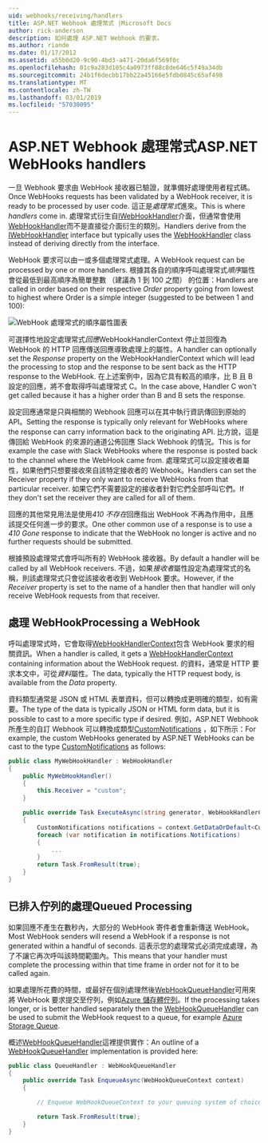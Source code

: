 ```yaml
---
uid: webhooks/receiving/handlers
title: ASP.NET Webhook 處理常式 |Microsoft Docs
author: rick-anderson
description: 如何處理 ASP.NET Webhook 的要求。
ms.author: riande
ms.date: 01/17/2012
ms.assetid: a55b0d20-9c90-4bd3-a471-20da6f569f0c
ms.openlocfilehash: 01c9a283d105c4a0973ff88c8de646c5f49a34db
ms.sourcegitcommit: 24b1f6decbb17bb22a45166e5fdb0845c65af498
ms.translationtype: MT
ms.contentlocale: zh-TW
ms.lasthandoff: 03/01/2019
ms.locfileid: "57030095"
---
```

# <a name="aspnet-webhooks-handlers"></a><span data-ttu-id="7c3f1-103">ASP.NET Webhook 處理常式</span><span class="sxs-lookup"><span data-stu-id="7c3f1-103">ASP.NET WebHooks handlers</span></span>

<span data-ttu-id="7c3f1-104">一旦 Webhook 要求由 WebHook 接收器已驗證，就準備好處理使用者程式碼。</span><span class="sxs-lookup"><span data-stu-id="7c3f1-104">Once WebHooks requests has been validated by a WebHook receiver, it is ready to be processed by user code.</span></span> <span data-ttu-id="7c3f1-105">這正是*處理常式*進來。</span><span class="sxs-lookup"><span data-stu-id="7c3f1-105">This is where *handlers* come in.</span></span> <span data-ttu-id="7c3f1-106">處理常式衍生自[IWebHookHandler](https://github.com/aspnet/WebHooks/blob/master/src/Microsoft.AspNet.WebHooks.Receivers/WebHooks/WebHookHandler.cs)介面，但通常會使用[WebHookHandler](https://github.com/aspnet/WebHooks/blob/master/src/Microsoft.AspNet.WebHooks.Receivers/WebHooks/WebHookHandler.cs)而不是直接從介面衍生的類別。</span><span class="sxs-lookup"><span data-stu-id="7c3f1-106">Handlers derive from the [IWebHookHandler](https://github.com/aspnet/WebHooks/blob/master/src/Microsoft.AspNet.WebHooks.Receivers/WebHooks/WebHookHandler.cs) interface but typically uses the [WebHookHandler](https://github.com/aspnet/WebHooks/blob/master/src/Microsoft.AspNet.WebHooks.Receivers/WebHooks/WebHookHandler.cs) class instead of deriving directly from the interface.</span></span>

<span data-ttu-id="7c3f1-107">WebHook 要求可以由一或多個處理常式處理。</span><span class="sxs-lookup"><span data-stu-id="7c3f1-107">A WebHook request can be processed by one or more handlers.</span></span> <span data-ttu-id="7c3f1-108">根據其各自的順序呼叫處理常式*順序*屬性會從最低到最高順序為簡單整數 （建議為 1 到 100 之間） 的位置：</span><span class="sxs-lookup"><span data-stu-id="7c3f1-108">Handlers are called in order based on their respective *Order* property going from lowest to highest where Order is a simple integer (suggested to be between 1 and 100):</span></span>

![WebHook 處理常式的順序屬性圖表](_static/Handlers.png)

<span data-ttu-id="7c3f1-110">可選擇性地設定處理常式*回應*WebHookHandlerContext 停止並回復為 WebHook 的 HTTP 回應傳送回應導致處理上的屬性。</span><span class="sxs-lookup"><span data-stu-id="7c3f1-110">A handler can optionally set the *Response* property on the WebHookHandlerContext which will lead the processing to stop and the response to be sent back as the HTTP response to the WebHook.</span></span> <span data-ttu-id="7c3f1-111">在上述案例中，因為它具有較高的順序，比 B 且 B 設定的回應，將不會取得呼叫處理常式 C。</span><span class="sxs-lookup"><span data-stu-id="7c3f1-111">In the case above, Handler C won't get called because it has a higher order than B and B sets the response.</span></span>

<span data-ttu-id="7c3f1-112">設定回應通常是只與相關的 Webhook 回應可以在其中執行資訊傳回到原始的 API。</span><span class="sxs-lookup"><span data-stu-id="7c3f1-112">Setting the response is typically only relevant for WebHooks where the response can carry information back to the originating API.</span></span> <span data-ttu-id="7c3f1-113">比方說，這是傳回給 WebHook 的來源的通道公佈回應 Slack Webhook 的情況。</span><span class="sxs-lookup"><span data-stu-id="7c3f1-113">This is for example the case with Slack WebHooks where the response is posted back to the channel where the WebHook came from.</span></span> <span data-ttu-id="7c3f1-114">處理常式可以設定接收者屬性，如果他們只想要接收來自該特定接收者的 Webhook。</span><span class="sxs-lookup"><span data-stu-id="7c3f1-114">Handlers can set the Receiver property if they only want to receive WebHooks from that particular receiver.</span></span> <span data-ttu-id="7c3f1-115">如果它們不需要設定的接收者針對它們全部呼叫它們。</span><span class="sxs-lookup"><span data-stu-id="7c3f1-115">If they don't set the receiver they are called for all of them.</span></span>

<span data-ttu-id="7c3f1-116">回應的其他常見用法是使用*410 不存在*回應指出 WebHook 不再為作用中，且應該提交任何進一步的要求。</span><span class="sxs-lookup"><span data-stu-id="7c3f1-116">One other common use of a response is to use a *410 Gone* response to indicate that the WebHook no longer is active and no further requests should be submitted.</span></span>

<span data-ttu-id="7c3f1-117">根據預設處理常式會呼叫所有的 WebHook 接收器。</span><span class="sxs-lookup"><span data-stu-id="7c3f1-117">By default a handler will be called by all WebHook receivers.</span></span> <span data-ttu-id="7c3f1-118">不過，如果*接收者*屬性設定為處理常式的名稱，則該處理常式只會從該接收者收到 WebHook 要求。</span><span class="sxs-lookup"><span data-stu-id="7c3f1-118">However, if the *Receiver* property is set to the name of a handler then that handler will only receive WebHook requests from that receiver.</span></span>

## <a name="processing-a-webhook"></a><span data-ttu-id="7c3f1-119">處理 WebHook</span><span class="sxs-lookup"><span data-stu-id="7c3f1-119">Processing a WebHook</span></span>

<span data-ttu-id="7c3f1-120">呼叫處理常式時，它會取得[WebHookHandlerContext](https://github.com/aspnet/WebHooks/blob/master/src/Microsoft.AspNet.WebHooks.Receivers/WebHooks/WebHookHandlerContext.cs)包含 WebHook 要求的相關資訊。</span><span class="sxs-lookup"><span data-stu-id="7c3f1-120">When a handler is called, it gets a [WebHookHandlerContext](https://github.com/aspnet/WebHooks/blob/master/src/Microsoft.AspNet.WebHooks.Receivers/WebHooks/WebHookHandlerContext.cs) containing information about the WebHook request.</span></span> <span data-ttu-id="7c3f1-121">的資料，通常是 HTTP 要求本文中，可從*資料*屬性。</span><span class="sxs-lookup"><span data-stu-id="7c3f1-121">The data, typically the HTTP request body, is available from the *Data* property.</span></span>

<span data-ttu-id="7c3f1-122">資料類型通常是 JSON 或 HTML 表單資料，但可以轉換成更明確的類型，如有需要。</span><span class="sxs-lookup"><span data-stu-id="7c3f1-122">The type of the data is typically JSON or HTML form data, but it is possible to cast to a more specific type if desired.</span></span> <span data-ttu-id="7c3f1-123">例如，ASP.NET Webhook 所產生的自訂 Webhook 可以轉換成類型[CustomNotifications](https://github.com/aspnet/WebHooks/blob/master/src/Microsoft.AspNet.WebHooks.Receivers.Custom/WebHooks/CustomNotifications.cs) ，如下所示：</span><span class="sxs-lookup"><span data-stu-id="7c3f1-123">For example, the custom WebHooks generated by ASP.NET WebHooks can be cast to the type [CustomNotifications](https://github.com/aspnet/WebHooks/blob/master/src/Microsoft.AspNet.WebHooks.Receivers.Custom/WebHooks/CustomNotifications.cs) as follows:</span></span>

```csharp
public class MyWebHookHandler : WebHookHandler
{
    public MyWebHookHandler()
    {
        this.Receiver = "custom";
    }

    public override Task ExecuteAsync(string generator, WebHookHandlerContext context)
    {
        CustomNotifications notifications = context.GetDataOrDefault<CustomNotifications>();
        foreach (var notification in notifications.Notifications)
        {
            ...
        }
        return Task.FromResult(true);
    }
}
```

  ## <a name="queued-processing"></a><span data-ttu-id="7c3f1-124">已排入佇列的處理</span><span class="sxs-lookup"><span data-stu-id="7c3f1-124">Queued Processing</span></span>

<span data-ttu-id="7c3f1-125">如果回應不產生在數秒內，大部分的 WebHook 寄件者會重新傳送 WebHook。</span><span class="sxs-lookup"><span data-stu-id="7c3f1-125">Most WebHook senders will resend a WebHook if a response is not generated within a handful of seconds.</span></span> <span data-ttu-id="7c3f1-126">這表示您的處理常式必須完成處理，為了不讓它再次呼叫該時間範圍內。</span><span class="sxs-lookup"><span data-stu-id="7c3f1-126">This means that your handler must complete the processing within that time frame in order not for it to be called again.</span></span>

<span data-ttu-id="7c3f1-127">如果處理所花費的時間，或最好在個別處理然後[WebHookQueueHandler](https://github.com/aspnet/WebHooks/blob/master/src/Microsoft.AspNet.WebHooks.Receivers/WebHooks/WebHookQueueHandler.cs)可用來將 WebHook 要求提交至佇列，例如[Azure 儲存體佇列](https://msdn.microsoft.com/library/azure/dd179353.aspx)。</span><span class="sxs-lookup"><span data-stu-id="7c3f1-127">If the processing takes longer, or is better handled separately then the [WebHookQueueHandler](https://github.com/aspnet/WebHooks/blob/master/src/Microsoft.AspNet.WebHooks.Receivers/WebHooks/WebHookQueueHandler.cs) can be used to submit the WebHook request to a queue, for example [Azure Storage Queue](https://msdn.microsoft.com/library/azure/dd179353.aspx).</span></span>

<span data-ttu-id="7c3f1-128">概述[WebHookQueueHandler](https://github.com/aspnet/WebHooks/blob/master/src/Microsoft.AspNet.WebHooks.Receivers/WebHooks/WebHookQueueHandler.cs)這裡提供實作：</span><span class="sxs-lookup"><span data-stu-id="7c3f1-128">An outline of a [WebHookQueueHandler](https://github.com/aspnet/WebHooks/blob/master/src/Microsoft.AspNet.WebHooks.Receivers/WebHooks/WebHookQueueHandler.cs) implementation is provided here:</span></span>

```csharp
public class QueueHandler : WebHookQueueHandler
{
    public override Task EnqueueAsync(WebHookQueueContext context)
    {

        // Enqueue WebHookQueueContext to your queuing system of choice

        return Task.FromResult(true);
    }
}
```
